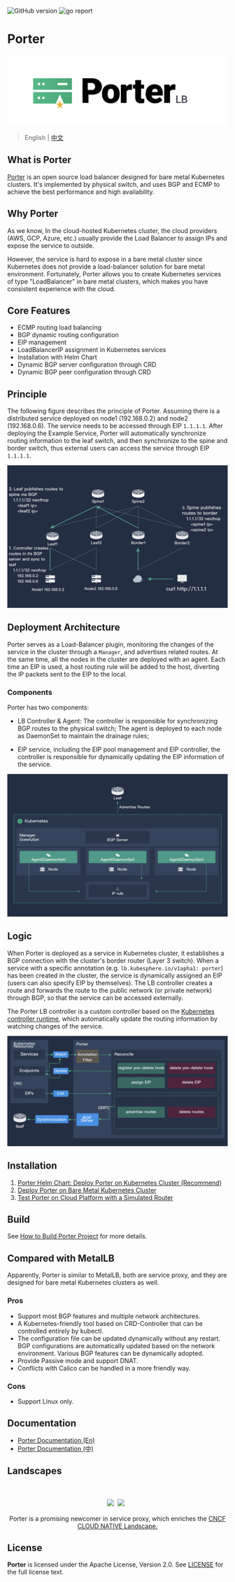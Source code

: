 ![GitHub version](https://img.shields.io/badge/version-v0.0.1-brightgreen.svg?logo=appveyor&longCache=true&style=flat)
![go report](https://goreportcard.com/badge/github.com/kubesphere/porter)

# Porter

![logo](doc/img/porter-logo.png)

> English | [中文](README_zh.md)

## What is Porter

[Porter](https://porter.kubesphere.io/) is an open source load balancer designed for bare metal Kubernetes clusters. It's implemented by physical switch, and uses BGP and ECMP to achieve the best performance and high availability.

## Why Porter

As we know, In the cloud-hosted Kubernetes cluster, the cloud providers (AWS, GCP, Azure, etc.) usually provide the Load Balancer to assign IPs and expose the service to outside.

However, the service is hard to expose in a bare metal cluster since Kubernetes does not provide a load-balancer solution for bare metal environment. Fortunately, Porter allows you to create Kubernetes services of type "LoadBalancer" in bare metal clusters, which makes you have consistent experience with the cloud.

## Core Features

- ECMP routing load balancing
- BGP dynamic routing configuration
- EIP management
- LoadBalancerIP assignment in Kubernetes services
- Installation with Helm Chart
- Dynamic BGP server configuration through CRD
- Dynamic BGP peer configuration through CRD

## Principle

The following figure describes the principle of Porter. Assuming there is a distributed service deployed on node1 (192.168.0.2) and node2 (192.168.0.6). The service needs to be accessed through EIP `1.1.1.1`. After deploying the Example Service, Porter will automatically synchronize routing information to the leaf switch, and then synchronize to the spine and border switch, thus external users can access the service through EIP `1.1.1.1`.

![node architecture](doc/img/node-arch.png)

## Deployment Architecture

Porter serves as a Load-Balancer plugin, monitoring the changes of the service in the cluster through a `Manager`, and advertises related routes. At the same time, all the nodes in the cluster are deployed with an agent. Each time an EIP is used, a host routing rule will be added to the host, diverting the IP packets sent to the EIP to the local.

### Components

Porter has two components:

- LB Controller & Agent: The controller is responsible for synchronizing BGP routes to the physical switch; The agent is deployed to each node as DaemonSet to maintain the drainage rules;

- EIP service, including the EIP pool management and EIP controller, the controller is responsible for dynamically updating the EIP information of the service.

![porter deployment](doc/img/porter-deployment.png)

## Logic

When Porter is deployed as a service in Kubernetes cluster, it establishes a BGP connection with the cluster's border router (Layer 3 switch). When a service with a specific annotation (e.g. `lb.kubesphere.io/v1apha1: porter`) has been created in the cluster, the service is dynamically assigned an EIP (users can also specify EIP by themselves). The LB controller creates a route and forwards the route to the public network (or private network) through BGP, so that the service can be accessed externally.

The Porter LB controller is a custom controller based on the [Kubernetes controller runtime](https://github.com/kubernetes-sigs/controller-runtime), which automatically update the routing information by watching changes of the service.

![porter architecture](doc/img/porter-arch.png)

## Installation

1. [Porter Helm Chart: Deploy Porter on Kubernetes Cluster (Recommend)](doc/porter-chart.md)
2. [Deploy Porter on Bare Metal Kubernetes Cluster](doc/deploy_baremetal.md)
3. [Test Porter on Cloud Platform with a Simulated Router](doc/simulate_with_bird.md)

## Build

See [How to Build Porter Project](doc/how-to-build.md) for more details.

## Compared with MetalLB

Apparently, Porter is similar to MetalLB, both are service proxy, and they are designed for bare metal Kubernetes clusters as well.

### Pros
- Support most BGP features and multiple network architectures.
- A Kubernetes-friendly tool based on CRD-Controller that can be controlled entirely by kubectl.
- The configuration file can be updated dynamically without any restart. BGP configurations are automatically updated based on the network environment. Various BGP features can be dynamically adopted.
- Provide Passive mode and support DNAT.
- Conflicts with Calico can be handled in a more friendly way.

### Cons
- Support Linux only.

## Documentation

- [Porter Documentation (En)](doc)
- [Porter Documentation (中)](doc/zh)

## Landscapes

<p align="center">
<br/><br/>
<img src="https://landscape.cncf.io/images/left-logo.svg" width="150"/>&nbsp;&nbsp;<img src="https://landscape.cncf.io/images/right-logo.svg" width="200"/>&nbsp;&nbsp;
<br/><br/>
Porter is a promising newcomer in service proxy, which enriches the <a href="https://landscape.cncf.io/landscape=observability-and-analysis&license=apache-license-2-0">CNCF CLOUD NATIVE Landscape.
</a>
</p>

## License

**Porter** is licensed under the Apache License, Version 2.0. See [LICENSE](./LICENSE) for the full license text.
